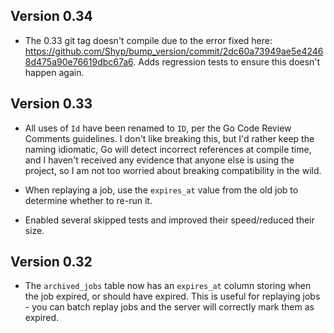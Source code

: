 ## Version 0.34

- The 0.33 git tag doesn't compile due to the error fixed here:
https://github.com/Shyp/bump_version/commit/2dc60a73949ae5e42468d475a90e76619dbc67a6.
Adds regression tests to ensure this doesn't happen again.

## Version 0.33

- All uses of `Id` have been renamed to `ID`, per the Go Code Review Comments
guidelines. I don't like breaking this, but I'd rather keep the naming
idiomatic, Go will detect incorrect references at compile time, and I haven't
received any evidence that anyone else is using the project, so I am not too
worried about breaking compatibility in the wild.

- When replaying a job, use the `expires_at` value from the old job to
  determine whether to re-run it.

- Enabled several skipped tests and improved their speed/reduced their size.

## Version 0.32

- The `archived_jobs` table now has an `expires_at` column storing when the job
expired, or should have expired. This is useful for replaying jobs - you can
batch replay jobs and the server will correctly mark them as expired.

